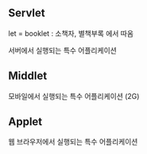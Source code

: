 ## Servlet

let = booklet : 소책자, 별책부록 에서 따옴

서버에서 실행되는 특수 어플리케이션

## Middlet 
모바일에서 실행되는 특수 어플리케이션 (2G)

## Applet
웹 브라우저에서 실행되는 특수 어플리케이션
<!--stackedit_data:
eyJoaXN0b3J5IjpbMTkxMjYwMzI0OF19
-->